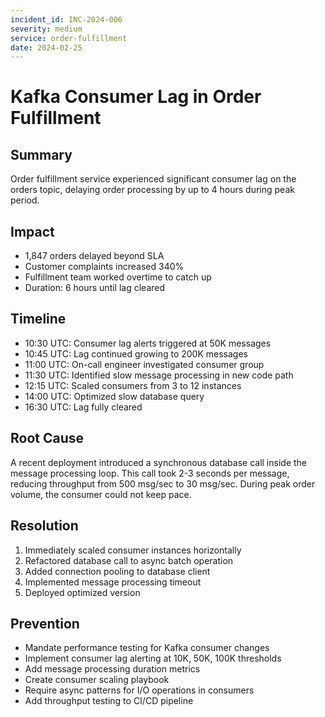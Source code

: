 ```yaml
---
incident_id: INC-2024-006
severity: medium
service: order-fulfillment
date: 2024-02-25
---
```


# Kafka Consumer Lag in Order Fulfillment

## Summary
Order fulfillment service experienced significant consumer lag on the orders topic, delaying order processing by up to 4 hours during peak period.

## Impact
- 1,847 orders delayed beyond SLA
- Customer complaints increased 340%
- Fulfillment team worked overtime to catch up
- Duration: 6 hours until lag cleared

## Timeline
- 10:30 UTC: Consumer lag alerts triggered at 50K messages
- 10:45 UTC: Lag continued growing to 200K messages
- 11:00 UTC: On-call engineer investigated consumer group
- 11:30 UTC: Identified slow message processing in new code path
- 12:15 UTC: Scaled consumers from 3 to 12 instances
- 14:00 UTC: Optimized slow database query
- 16:30 UTC: Lag fully cleared

## Root Cause
A recent deployment introduced a synchronous database call inside the message processing loop. This call took 2-3 seconds per message, reducing throughput from 500 msg/sec to 30 msg/sec. During peak order volume, the consumer could not keep pace.

## Resolution
1. Immediately scaled consumer instances horizontally
2. Refactored database call to async batch operation
3. Added connection pooling to database client
4. Implemented message processing timeout
5. Deployed optimized version

## Prevention
- Mandate performance testing for Kafka consumer changes
- Implement consumer lag alerting at 10K, 50K, 100K thresholds
- Add message processing duration metrics
- Create consumer scaling playbook
- Require async patterns for I/O operations in consumers
- Add throughput testing to CI/CD pipeline
